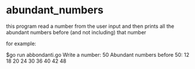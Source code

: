# abundant_numbers
this program read a number from the user input and then prints all the abundant numbers before (and not including) that number

for example:

$go run abbondanti.go
Write a number: 
50
Abundant numbers before 50: 12 18 20 24 30 36 40 42 48

